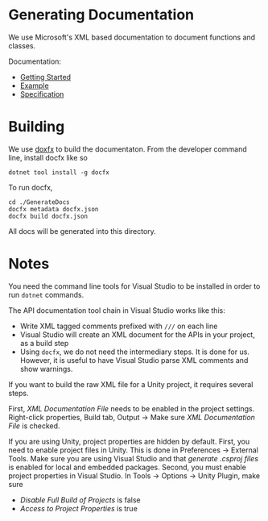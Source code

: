 # Generating Documentation

We use Microsoft's XML based documentation to document functions and classes.

Documentation:

* [Getting Started](https://learn.microsoft.com/en-us/dotnet/csharp/language-reference/xmldoc/)
* [Example](https://learn.microsoft.com/en-us/dotnet/csharp/language-reference/language-specification/documentation-comments#d5-an-example)
* [Specification](https://learn.microsoft.com/en-us/dotnet/csharp/language-reference/language-specification/documentation-comments#d5-an-example)

# Building

We use [doxfx](https://github.com/dotnet/docfx) to build the documentaton. 
From the developer command line, install docfx like so

```
dotnet tool install -g docfx
```

To run docfx, 

```
cd ./GenerateDocs
docfx metadata docfx.json
docfx build docfx.json
```

All docs will be generated into this directory.

# Notes

You need the command line tools for Visual Studio to be installed in order to run `dotnet` commands.

The API documentation tool chain in Visual Studio works like this:

* Write XML tagged comments prefixed with `///` on each line
* Visual Studio will create an XML document for the APIs in your project, as a build step
* Using `docfx`, we do not need the intermediary steps. It is done for us. However, it is useful to have Visual Studio parse XML comments and show warnings.

If you want to build the raw XML file for a Unity project, it requires several steps.

First, _XML Documentation File_ needs to be enabled in the project settings. 
Right-click properties, Build tab, Output -> Make sure _XML Documentation File_ is checked.

If you are using Unity, project properties are hidden by default. First, you need to enable project files in Unity. 
This is done in Preferences -> External Tools. Make sure you are using Visual Studio and that 
_generate .csproj files_ is enabled for local and embedded packages. Second, you must 
enable project properties in Visual Studio. In Tools -> Options -> Unity Plugin, make sure 

* _Disable Full Build of Projects_ is false
* _Access to Project Properties_ is true


